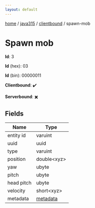 ```yaml
---
layout: default
---
```


[home](/)  /  [java315](/protocol/java315)  /  [clientbound](/protocol/java315/clientbound)  /  spawn-mob

# Spawn mob

**Id**: 3

**Id** (hex): 03

**Id** (bin): 00000011

**Clientbound**: ✔️

**Serverbound**: ✖️

## Fields

Name | Type
---|---
entity id | varuint
uuid | uuid
type | varuint
position | double&lt;xyz&gt;
yaw | ubyte
pitch | ubyte
head pitch | ubyte
velocity | short&lt;xyz&gt;
metadata | [metadata](/protocol/java315/metadata)
